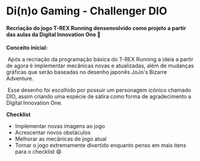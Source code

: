 # Di(n)o Gaming - Challenger DIO
#### Recriação do jogo T-REX Running densenvolvido como projeto a partir das aulas da Digital Innovation One :handshake: 

**Conceito inicial:**

​	Após a recriação da programação básica do T-REX Running a ideia a partir de agora é implementar mecânicas novas e atualizadas, além de mudanças gráficas que serão baseadas no desenho japonês JoJo's Bizarre Adventure. 

​	Esse desenho foi escolhido por possuir um personagem icônico chamado DIO, assim criando uma espécie de sátira como forma de agradecimento a Digital Innovation One.

**Checklist**

- Implementar novas imagens ao jogo
- Acrescentar novos obstáculos
- Melhorar as mecânicas de jogo atual
- Tornar o jogo extremamente divertido enquanto penso em mais itens para o checklist :smile:



